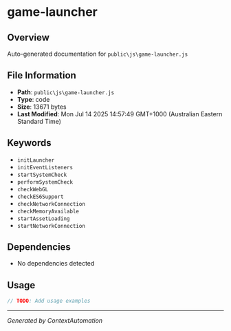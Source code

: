 # game-launcher

## Overview
Auto-generated documentation for `public\js\game-launcher.js`

## File Information
- **Path**: `public\js\game-launcher.js`
- **Type**: code
- **Size**: 13671 bytes
- **Last Modified**: Mon Jul 14 2025 14:57:49 GMT+1000 (Australian Eastern Standard Time)

## Keywords
- `initLauncher`
- `initEventListeners`
- `startSystemCheck`
- `performSystemCheck`
- `checkWebGL`
- `checkES6Support`
- `checkNetworkConnection`
- `checkMemoryAvailable`
- `startAssetLoading`
- `startNetworkConnection`

## Dependencies
- No dependencies detected

## Usage
```javascript
// TODO: Add usage examples
```

---
*Generated by ContextAutomation*
